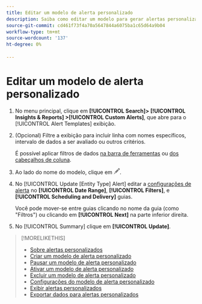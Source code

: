 ```yaml
---
title: Editar um modelo de alerta personalizado
description: Saiba como editar um modelo para gerar alertas personalizados.
source-git-commit: cd461f73f4a70a5647844a6075ba1c65d64a9b04
workflow-type: tm+mt
source-wordcount: '137'
ht-degree: 0%

---
```


# Editar um modelo de alerta personalizado

1. No menu principal, clique em **[!UICONTROL Search]> [!UICONTROL Insights & Reports] >[!UICONTROL Custom Alerts]**, que abre para o [!UICONTROL Alert Templates] exibição.

1. (Opcional) Filtre a exibição para incluir linha com nomes específicos, intervalo de dados a ser avaliado ou outros critérios.

   É possível aplicar filtros de dados [na barra de ferramentas](/help/search-social-commerce/common-tasks/data-views/ad-hoc-settings/column-filter-apply-from-toolbar.md) ou [dos cabeçalhos de coluna](/help/search-social-commerce/common-tasks/data-views/ad-hoc-settings/column-filter-apply-from-column-heading.md).

1. Ao lado do nome do modelo, clique em ![Editar](/help/search-social-commerce/assets/edit.png "Editar").

1. No [!UICONTROL Update \[Entity Type\] Alert] editar a [configurações de alerta](alert-template-settings.md) no **[!UICONTROL Date Range]**, **[!UICONTROL Filters]**, e **[!UICONTROL Scheduling and Delivery]** guias.

   Você pode mover-se entre guias clicando no nome da guia (como &quot;Filtros&quot;) ou clicando em **[!UICONTROL Next]** na parte inferior direita.

1. No [!UICONTROL Summary] clique em **[!UICONTROL Update]**.

>[!MORELIKETHIS]
>
>* [Sobre alertas personalizados](alert-about.md)
>* [Criar um modelo de alerta personalizado](alert-template-create.md)
>* [Pausar um modelo de alerta personalizado](alert-template-pause.md)
>* [Ativar um modelo de alerta personalizado](alert-template-activate.md)
>* [Excluir um modelo de alerta personalizado](alert-template-delete.md)
>* [Configurações do modelo de alerta personalizado](alert-template-settings.md)
>* [Exibir alertas personalizados](alert-view.md)
>* [Exportar dados para alertas personalizados](alert-export-data.md)

